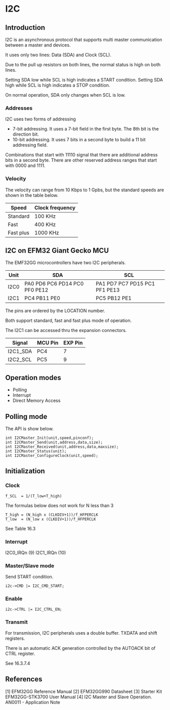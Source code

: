 I2C
===

Introduction
------------

I2C is an asynchronous protocol that supports multi master communication between a master and devices.

It uses only two lines: Data (SDA) and Clock (SCL).

Due to the pull up resistors on both lines, the normal status is high on both lines.

Setting SDA low while SCL is high indicates a START condition.
Setting SDA high while SCL is high indicates a STOP condition.

On normal operation, SDA only changes when SCL is low.

### Addresses

I2C uses two forms of addressing

* 7-bit addressing. It uses a 7-bit field in the first byte. The 8th bit is the direction bit.
* 10-bit addressing. It uses 7 bits in a second byte to build a 11 bit addressing field.

Combinations that start with 11110 signal that there are additional address bits in a second byte. There are other reserved address ranges that start with 0000 and 1111.


### Velocity

The velocity can range from 10 Kbps to 1 Gpbs, but the standard speeds are shown in the table below.

| Speed    | Clock frequency  |
|----------|------------------|
| Standard |   100 KHz        |
| Fast     |   400 KHz        |
| Fast plus|  1000 KHz        |



I2C on EFM32 Giant Gecko MCU
----------------------------

The EMF32GG microcontrollers have two I2C peripherals.

| Unit   |   SDA                        |  SCL                           |
|--------|------------------------------|--------------------------------|
|  I2C0  |PA0 PD6 PC6 PD14 PC0 PF0 PE12 |PA1 PD7 PC7 PD15 PC1 PF1 PE13   |
|  I2C1  |PC4 PB11 PE0                  |PC5 PB12 PE1                    |

The pins are ordered by the LOCATION number.

Both support standard, fast and fast plus mode of operation.

The I2C1 can be accessed thru the expansion connectors.

| Signal        | MCU Pin | EXP Pin    |
|---------------|---------|------------|
| I2C1_SDA      |    PC4  |     7      |
| I2C2_SCL      |    PC5  |     9      |




Operation modes
---------------


* Polling
* Interrupt
* Direct Memory Access


Polling mode
------------

The API is show below.

    int I2CMaster_Init(unit,speed,pinconf);
    int I2CMaster_Send(unit,address,data,size);
    int I2CMaster_Received(unit,address,data,maxsize);
    int I2CMaster_Status(unit);
    int I2CMaster_ConfigureClock(unit,speed);


Initialization
--------------


### Clock

	f_SCL  = 1/(T_low+T_high)

The formulas below does not work for N less than 3

	T_high = (N_high x (CLKDIV+1))/f_HFPERCLK
	T_low  = (N_low x (CLKDIV+1))/f_HFPERCLK

See Table 16.3

### Interrupt

I2C0_IRQn (9)
I2C1_IRQn (10)


### Master/Slave mode

Send START condition.

	i2c->CMD |= I2C_CMD_START;


### Enable

	i2c->CTRL |= I2C_CTRL_EN;

### Transmit

For transmission, I2C peripherals uses a double buffer. TXDATA and shift registers.

There is an automatic ACK generation controlled by the AUTOACK bit of CTRL register.

See 16.3.7.4



References
----------

[1] EFM32GG Reference Manual
[2] EFM32GG990 Datasheet
[3] Starter Kit EFM32GG-STK3700 User Manual
[4] I2C Master and Slave Operation. AN0011 - Application Note
